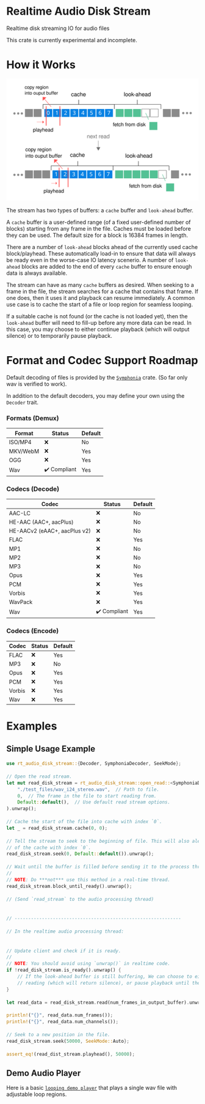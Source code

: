 # Realtime Audio Disk Stream
Realtime disk streaming IO for audio files

This crate is currently experimental and incomplete.


# How it Works

<div><img src="how_it_works.svg", alt="how it works"></div>

The stream has two types of buffers: a `cache` buffer and `look-ahead` buffer.

A `cache` buffer is a user-defined range (of a fixed user-defined number of blocks) starting from any frame in the file. Caches must be loaded before they can be used. The default size for a block is 16384 frames in length.

There are a number of `look-ahead` blocks ahead of the currently used cache block/playhead. These automatically load-in to ensure that data will always be ready even in the worse-case IO latency scenerio. A number of `look-ahead` blocks are added to the end of every `cache` buffer to ensure enough data is always available.

The stream can have as many `cache` buffers as desired. When seeking to a frame in the file, the stream searches for a cache that contains that frame. If one does, then it uses it and playback can resume immediately. A common use case is to cache the start of a file or loop region for seamless looping.

If a suitable cache is not found (or the cache is not loaded yet), then the `look-ahead` buffer will need to fill-up before any more data can be read. In this case, you may choose to either continue playback (which will output silence) or to temporarily pause playback.

# Format and Codec Support Roadmap

Default decoding of files is provided by the [`Symphonia`] crate. (So far only wav is verified to work).

In addition to the default decoders, you may define your own using the `Decoder` trait.

### Formats (Demux)

| Format   | Status                       | Default |
|----------|------------------------------|---------|
| ISO/MP4  | :x:                          | No      |
| MKV/WebM | :x:                          | Yes     |
| OGG      | :x:                          | Yes     |
| Wav      | :heavy_check_mark: Compliant | Yes     |

### Codecs (Decode)

| Codec                        | Status                       | Default |
|------------------------------|------------------------------|---------|
| AAC-LC                       | :x:                          | No      |
| HE-AAC (AAC+, aacPlus)       | :x:                          | No      |
| HE-AACv2 (eAAC+, aacPlus v2) | :x:                          | No      |
| FLAC                         | :x:                          | Yes     |
| MP1                          | :x:                          | No      |
| MP2                          | :x:                          | No      |
| MP3                          | :x:                          | No      |
| Opus                         | :x:                          | Yes     |
| PCM                          | :x:                          | Yes     |
| Vorbis                       | :x:                          | Yes     |
| WavPack                      | :x:                          | Yes     |
| Wav                          | :heavy_check_mark: Compliant | Yes     |

### Codecs (Encode)
| Codec                        | Status                       | Default |
|------------------------------|------------------------------|---------|
| FLAC                         | :x:                          | Yes     |
| MP3                          | :x:                          | No      |
| Opus                         | :x:                          | Yes     |
| PCM                          | :x:                          | Yes     |
| Vorbis                       | :x:                          | Yes     |
| Wav                          | :x:                          | Yes     |

# Examples

## Simple Usage Example
```rust
use rt_audio_disk_stream::{Decoder, SymphoniaDecoder, SeekMode};

// Open the read stream.
let mut read_disk_stream = rt_audio_disk_stream::open_read::<SymphoniaDecoder, _>(
    "./test_files/wav_i24_stereo.wav",  // Path to file.
    0,  // The frame in the file to start reading from.
    Default::default(),  // Use default read stream options.
).unwrap();

// Cache the start of the file into cache with index `0`.
let _ = read_disk_stream.cache(0, 0);

// Tell the stream to seek to the beginning of file. This will also alert the stream to the existence
// of the cache with index `0`.
read_disk_stream.seek(0, Default::default()).unwrap();

// Wait until the buffer is filled before sending it to the process thread.
//
// NOTE: Do ***not*** use this method in a real-time thread.
read_disk_stream.block_until_ready().unwrap();

// (Send `read_stream` to the audio processing thread)


// -------------------------------------------------------------

// In the realtime audio processing thread:


// Update client and check if it is ready.
//
// NOTE: You should avoid using `unwrap()` in realtime code.
if !read_disk_stream.is_ready().unwrap() {
    // If the look-ahead buffer is still buffering, We can choose to either continue
    // reading (which will return silence), or pause playback until the buffer is filled.
}

let read_data = read_disk_stream.read(num_frames_in_output_buffer).unwrap();

println!("{}", read_data.num_frames());
println!("{}", read_data.num_channels());

// Seek to a new position in the file.
read_disk_stream.seek(50000, SeekMode::Auto};

assert_eq!(read_dist_stream.playhead(), 50000);
```

## Demo Audio Player
Here is a basic [`looping demo player`] that plays a single wav file with adjustable loop regions.

[`Symphonia`]: https://github.com/pdeljanov/Symphonia
[`looping demo player`]: https://github.com/RustyDAW/rt-audio-disk-stream/tree/main/examples/demo_player
